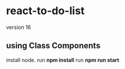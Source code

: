 # react-to-do-list
version 16

## using Class Components

install node.
run **npm install**
run **npm run start**
